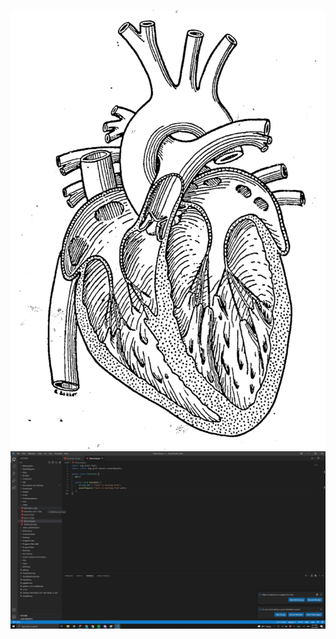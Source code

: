 ![Image](https://github.com/drahmanucsd/cse15l-lav-reports/blob/4bf8428295624106a55d9d331bdef8c253825d6d/Heartimage.png)
![Image](https://github.com/drahmanucsd/cse15l-lav-reports/blob/main/Images/Installing%20Vscode.png)
